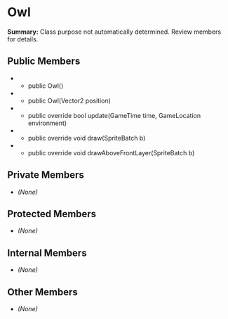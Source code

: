 # Owl

**Summary:** Class purpose not automatically determined. Review members for details.

## Public Members
- - public Owl()
- - public Owl(Vector2 position)
- - public override bool update(GameTime time, GameLocation environment)
- - public override void draw(SpriteBatch b)
- - public override void drawAboveFrontLayer(SpriteBatch b)

## Private Members
- *(None)*

## Protected Members
- *(None)*

## Internal Members
- *(None)*

## Other Members
- *(None)*
